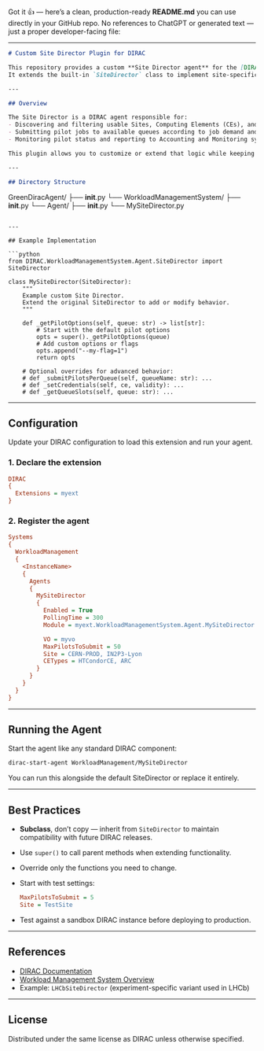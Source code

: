 Got it 👍 — here’s a clean, production-ready **README.md** you can use directly in your GitHub repo.
No references to ChatGPT or generated text — just a proper developer-facing file:

---

```markdown
# Custom Site Director Plugin for DIRAC

This repository provides a custom **Site Director agent** for the [DIRAC](https://diracgrid.org) framework.  
It extends the built-in `SiteDirector` class to implement site-specific behavior without modifying the DIRAC core.

---

## Overview

The Site Director is a DIRAC agent responsible for:
- Discovering and filtering usable Sites, Computing Elements (CEs), and Queues.
- Submitting pilot jobs to available queues according to job demand and capacity.
- Monitoring pilot status and reporting to Accounting and Monitoring systems.

This plugin allows you to customize or extend that logic while keeping full compatibility with DIRAC updates.

---

## Directory Structure

```

GreenDiracAgent/
├── **init**.py
└── WorkloadManagementSystem/
├── **init**.py
└── Agent/
├── **init**.py
└── MySiteDirector.py

````

---

## Example Implementation

```python
from DIRAC.WorkloadManagementSystem.Agent.SiteDirector import SiteDirector

class MySiteDirector(SiteDirector):
    """
    Example custom Site Director.
    Extend the original SiteDirector to add or modify behavior.
    """

    def _getPilotOptions(self, queue: str) -> list[str]:
        # Start with the default pilot options
        opts = super()._getPilotOptions(queue)
        # Add custom options or flags
        opts.append("--my-flag=1")
        return opts

    # Optional overrides for advanced behavior:
    # def _submitPilotsPerQueue(self, queueName: str): ...
    # def _setCredentials(self, ce, validity): ...
    # def _getQueueSlots(self, queue: str): ...
````

---

## Configuration

Update your DIRAC configuration to load this extension and run your agent.

### 1. Declare the extension

```ini
DIRAC
{
  Extensions = myext
}
```

### 2. Register the agent

```ini
Systems
{
  WorkloadManagement
  {
    <InstanceName>
    {
      Agents
      {
        MySiteDirector
        {
          Enabled = True
          PollingTime = 300
          Module = myext.WorkloadManagementSystem.Agent.MySiteDirector

          VO = myvo
          MaxPilotsToSubmit = 50
          Site = CERN-PROD, IN2P3-Lyon
          CETypes = HTCondorCE, ARC
        }
      }
    }
  }
}
```

---

## Running the Agent

Start the agent like any standard DIRAC component:

```bash
dirac-start-agent WorkloadManagement/MySiteDirector
```

You can run this alongside the default SiteDirector or replace it entirely.

---

## Best Practices

* **Subclass**, don’t copy — inherit from `SiteDirector` to maintain compatibility with future DIRAC releases.
* Use `super()` to call parent methods when extending functionality.
* Override only the functions you need to change.
* Start with test settings:

  ```ini
  MaxPilotsToSubmit = 5
  Site = TestSite
  ```
* Test against a sandbox DIRAC instance before deploying to production.

---

## References

* [DIRAC Documentation](https://dirac.readthedocs.io/)
* [Workload Management System Overview](https://dirac.readthedocs.io/en/latest/WorkloadManagementSystem/)
* Example: `LHCbSiteDirector` (experiment-specific variant used in LHCb)

---

## License

Distributed under the same license as DIRAC unless otherwise specified.


